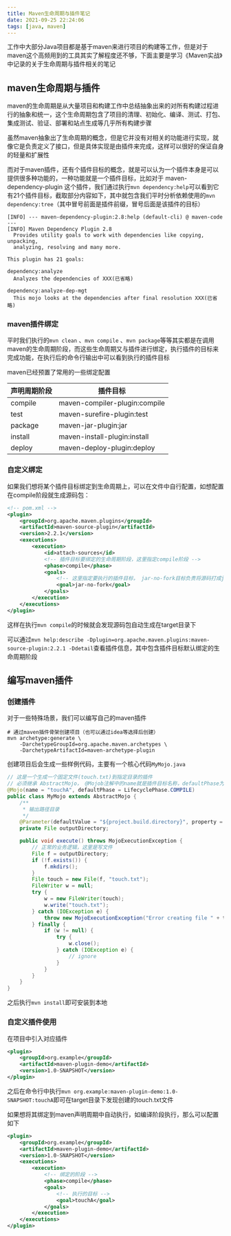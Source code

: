 ```yaml
---
title: Maven生命周期与插件笔记
date: 2021-09-25 22:24:06
tags: [java, maven]
---
```


工作中大部分Java项目都是基于maven来进行项目的构建等工作，但是对于maven这个高频用到的工具其实了解程度还不够，下面主要是学习《Maven实战》中记录的关于生命周期与插件相关的笔记

## maven生命周期与插件

maven的生命周期是从大量项目和构建工作中总结抽象出来的对所有构建过程进行的抽象和统一，这个生命周期包含了项目的清理、初始化、编译、测试、打包、集成测试、验证、部署和站点生成等几乎所有构建步骤

虽然maven抽象出了生命周期的概念，但是它并没有对相关的功能进行实现，就像它是负责定义了接口，但是具体实现是由插件来完成，这样可以很好的保证自身的轻量和扩展性

<!-- more -->

而对于maven插件，还有个插件目标的概念，就是可以认为一个插件本身是可以提供很多种功能的，一种功能就是一个插件目标，比如对于 maven-dependency-plugin 这个插件，我们通过执行`mvn dependency:help`可以看到它有21个插件目标，截取部分内容如下，其中就包含我们平时分析依赖使用的`mvn dependency:tree`（其中冒号前面是插件前缀，冒号后面是该插件的目标）

```
[INFO] --- maven-dependency-plugin:2.8:help (default-cli) @ maven-code ---
[INFO] Maven Dependency Plugin 2.8
  Provides utility goals to work with dependencies like copying, unpacking,
  analyzing, resolving and many more.

This plugin has 21 goals:

dependency:analyze
  Analyzes the dependencies of XXX(已省略)

dependency:analyze-dep-mgt
  This mojo looks at the dependencies after final resolution XXX(已省略)
```



### maven插件绑定

平时我们执行的`mvn clean` 、`mvn compile` 、`mvn package`等等其实都是在调用maven的生命周期阶段，而这些生命周期又与插件进行绑定，执行插件的目标来完成功能，在执行后的命令行输出中可以看到执行的插件目标

maven已经预置了常用的一些绑定配置

| 声明周期阶段 | 插件目标                      |
| ------------ | ----------------------------- |
| compile      | maven-compiler-plugin:compile |
| test         | maven-surefire-plugin:test    |
| package      | maven-jar-plugin:jar          |
| install      | maven-install-plugin:install  |
| deploy       | maven-deploy-plugin:deploy    |



### 自定义绑定

如果我们想将某个插件目标绑定到生命周期上，可以在文件中自行配置，如想配置在compile阶段就生成源码包：

```xml
<!-- pom.xml -->
<plugin>
    <groupId>org.apache.maven.plugins</groupId>
    <artifactId>maven-source-plugin</artifactId>
    <version>2.2.1</version>
    <executions>
        <execution>
            <id>attach-sources</id>
            <!-- 插件目标要绑定的生命周期阶段，这里指定compile阶段 -->
            <phase>compile</phase>
            <goals>
                <!-- 这里指定要执行的插件目标， jar-no-fork目标负责将源码打成jar包 -->
                <goal>jar-no-fork</goal>
            </goals>
        </execution>
    </executions>
</plugin>
```

这样在执行`mvn compile`的时候就会发现源码包自动生成在target目录下

可以通过`mvn help:describe -Dplugin=org.apache.maven.plugins:maven-source-plugin:2.2.1 -Ddetail`查看插件信息，其中包含插件目标默认绑定的生命周期阶段



## 编写maven插件

### 创建插件

对于一些特殊场景，我们可以编写自己的maven插件

```shell
# 通过maven插件骨架创建项目（也可以通过idea等选择后创建）
mvn archetype:generate \
    -DarchetypeGroupId=org.apache.maven.archetypes \
    -DarchetypeArtifactId=maven-archetype-plugin
```

创建项目后会生成一些样例代码，主要有一个核心代码`MyMojo.java`

```java
// 这是一个生成一个固定文件(touch.txt)到指定目录的插件
// 必须继承 AbstractMojo， @Mojob注解中的name就是插件目标名称，defaultPhase为默认执行阶段
@Mojo(name = "touchA", defaultPhase = LifecyclePhase.COMPILE)
public class MyMojo extends AbstractMojo {
    /**
     * 输出路径目录
     */
    @Parameter(defaultValue = "${project.build.directory}", property = "outputDir", required = true)
    private File outputDirectory;

    public void execute() throws MojoExecutionException {
        // 正常的业务逻辑，这里是写文件
        File f = outputDirectory;
        if (!f.exists()) {
            f.mkdirs();
        }
        File touch = new File(f, "touch.txt");
        FileWriter w = null;
        try {
            w = new FileWriter(touch);
            w.write("touch.txt");
        } catch (IOException e) {
            throw new MojoExecutionException("Error creating file " + touch, e);
        } finally {
            if (w != null) {
                try {
                    w.close();
                } catch (IOException e) {
                    // ignore
                }
            }
        }
    }
}
```

之后执行`mvn install`即可安装到本地

### 自定义插件使用

在项目中引入对应插件

```xml
<plugin>
    <groupId>org.example</groupId>
    <artifactId>maven-plugin-demo</artifactId>
    <version>1.0-SNAPSHOT</version>
</plugin>
```

之后在命令行中执行`mvn org.example:maven-plugin-demo:1.0-SNAPSHOT:touchA`即可在target目录下发现创建的touch.txt文件

如果想将其绑定到maven声明周期中自动执行，如编译阶段执行，那么可以配置如下

```xml
<plugin>
    <groupId>org.example</groupId>
    <artifactId>maven-plugin-demo</artifactId>
    <version>1.0-SNAPSHOT</version>
    <executions>
        <execution>
            <!-- 绑定的阶段 -->
            <phase>compile</phase>
            <goals>
                <!-- 执行的目标 -->
                <goal>touchA</goal>
            </goals>
        </execution>
    </executions>
</plugin>
```
